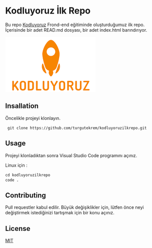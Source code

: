 # Kodluyoruz İlk Repo
Bu repo [Kodluyoruz](kodluyoruz.org) Frond-end eğitiminde oluşturduğumuz ilk repo. İçerisinde bir adet READ.md dosyası, bir adet index.html barındırıyor.

![](https://raw.githubusercontent.com/Reeyhanyilmaz/kodluyoruzilkrepo/main/assets/indir.png)

## Insallation 
Öncelikle projeyi klonlayın.  

```
 git clone https://github.com/turgutekrem/kodluyoruzilkrepo.git
 ```
## Usage 
Projeyi klonladıktan sonra Visual Studio Code programını açınız.

Linux için :

``` 
cd kodluyoruzilkrepo    
code . 
```

## Contributing
Pull requestler kabul edilir. Büyük değişiklikler için, lütfen önce neyi değiştirmek istediğinizi tartışmak için bir konu açınız.
## License
[MIT](https://choosealicense.com/licenses/mit/)


